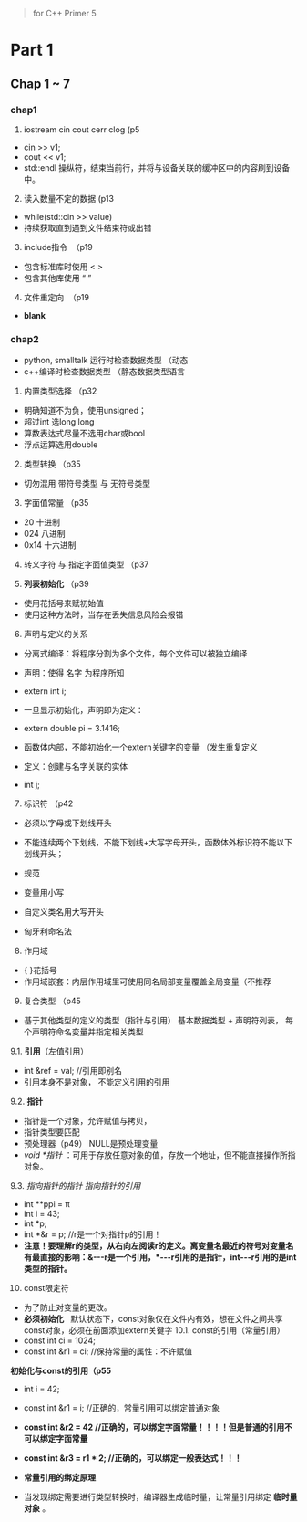 > for C++ Primer 5
# Part 1
## Chap 1 ~ 7
### chap1
1. iostream cin cout cerr clog (p5
- cin >> v1;
- cout << v1;
- std::endl 操纵符，结束当前行，并将与设备关联的缓冲区中的内容刷到设备中。

2. 读入数量不定的数据 (p13
- while(std::cin >> value)
- 持续获取直到遇到文件结束符或出错

3. include指令  （p19
- 包含标准库时使用 < >
- 包含其他库使用 “ ”

4. 文件重定向  （p19
- __blank__

### chap2
- python, smalltalk 运行时检查数据类型 （动态
- c++编译时检查数据类型 （静态数据类型语言

1. 内置类型选择 （p32
- 明确知道不为负，使用unsigned；
- 超过int 选long long
- 算数表达式尽量不选用char或bool
- 浮点运算选用double

2. 类型转换 （p35
- 切勿混用 带符号类型 与 无符号类型

3. 字面值常量 （p35
- 20 十进制
- 024 八进制
- 0x14 十六进制

4. 转义字符 与 指定字面值类型 （p37

5. __列表初始化__ （p39
- 使用花括号来赋初始值
- 使用这种方法时，当存在丢失信息风险会报错

6. 声明与定义的关系
- 分离式编译：将程序分割为多个文件，每个文件可以被独立编译

- 声明：使得 名字 为程序所知
- extern int i;  
- 一旦显示初始化，声明即为定义： 
- extern double pi = 3.1416;
- 函数体内部，不能初始化一个extern关键字的变量 （发生重复定义

- 定义：创建与名字关联的实体
- int j;

7. 标识符 （p42
- 必须以字母或下划线开头
- 不能连续两个下划线，不能下划线+大写字母开头，函数体外标识符不能以下划线开头；

- 规范
- 变量用小写
- 自定义类名用大写开头
- 匈牙利命名法

8. 作用域
- { }花括号
- 作用域嵌套：内层作用域里可使用同名局部变量覆盖全局变量（不推荐

9. 复合类型 （p45
- 基于其他类型的定义的类型（指针与引用） 基本数据类型 + 声明符列表， 每个声明符命名变量并指定相关类型

 9.1. __引用__（左值引用）
 - int &ref = val;  //引用即别名
 - 引用本身不是对象， 不能定义引用的引用
 
 9.2. __指针__
 - 指针是一个对象，允许赋值与拷贝，
 - 指针类型要匹配
 - 预处理器（p49） NULL是预处理变量
 - _void *指针_ ：可用于存放任意对象的值，存放一个地址，但不能直接操作所指对象。
 
 9.3. _指向指针的指针 指向指针的引用_
 - int **ppi = &pi;
 - int i = 43;
 - int *p;
 - int *&r = p;  //r是一个对指针p的引用！
 - __注意！要理解r的类型，从右向左阅读r的定义。离变量名最近的符号对变量名有最直接的影响：&---r是一个引用，*---r引用的是指针，int---r引用的是int类型的指针。__
 
10. const限定符
- 为了防止对变量的更改。
- __必须初始化__   默认状态下，const对象仅在文件内有效，想在文件之间共享const对象，必须在前面添加extern关键字
 10.1. const的引用（常量引用）
 - const int ci = 1024;
 - const int &r1 = ci;  //保持常量的属性：不许赋值
 
 __初始化与const的引用（p55__
 - int i = 42;
 - const int &r1 = i; //正确的，常量引用可以绑定普通对象
 - __const int &r2 = 42 //正确的，可以绑定字面常量！！！！但是普通的引用不可以绑定字面常量__
 - __const int &r3 = r1 * 2; //正确的，可以绑定一般表达式！！！__
 
 - __常量引用的绑定原理__
 - 当发现绑定需要进行类型转换时，编译器生成临时量，让常量引用绑定 __临时量对象__ 。
 
 



 
